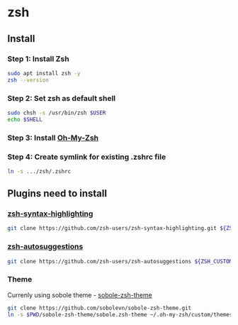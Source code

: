 # zsh

## Install
### Step 1: Install Zsh

```bash
sudo apt install zsh -y
zsh --version
```

### Step 2: Set zsh as default shell

```bash
sudo chsh -s /usr/bin/zsh $USER
echo $SHELL
```

### Step 3: Install [Oh-My-Zsh](https://github.com/ohmyzsh/ohmyzsh)

### Step 4: Create symlink for existing .zshrc file
```bash
ln -s .../zsh/.zshrc
```

## Plugins need to install

### [zsh-syntax-highlighting](https://github.com/zsh-users/zsh-syntax-highlighting)
```bash
git clone https://github.com/zsh-users/zsh-syntax-highlighting.git ${ZSH_CUSTOM:-~/.oh-my-zsh/custom}/plugins/zsh-syntax-highlighting
```

### [zsh-autosuggestions](https://github.com/zsh-users/zsh-autosuggestions)
```bash
git clone https://github.com/zsh-users/zsh-autosuggestions ${ZSH_CUSTOM:-~/.oh-my-zsh/custom}/plugins/zsh-autosuggestions
```

### Theme
Currenly using sobole theme - [sobole-zsh-theme](https://github.com/sobolevn/sobole-zsh-theme)
```bash
git clone https://github.com/sobolevn/sobole-zsh-theme.git
ln -s $PWD/sobole-zsh-theme/sobole.zsh-theme ~/.oh-my-zsh/custom/themes/sobole.zsh-theme
